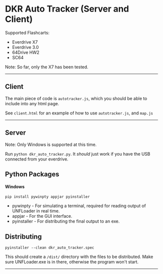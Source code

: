 # DKR Auto Tracker (Server and Client)

Supported Flashcarts:
* Everdrive X7
* Everdrive 3.0
* 64Drive HW2
* SC64

Note: So far, only the X7 has been tested.

----

## Client

The main piece of code is `autotracker.js`, which you should be able to include into any html page.

See `client.html` for an example of how to use `autotracker.js`, and `map.js`

----

## Server

Note: Only Windows is supported at this time.

Run `python dkr_auto_tracker.py`. It *should* just work if you have the USB connected from your everdrive.

## Python Packages

#### Windows

`pip install pywinpty appjar pyinstaller`

* pywinpty - For simulating a terminal, required for reading output of UNFLoader in real time.
* appjar - For the GUI interface.
* pyinstaller - For distributing the final output to an exe.


## Distributing

`pyinstaller --clean dkr_auto_tracker.spec`

This should create a `/dist/` directory with the files to be distributed. Make sure UNFLoader.exe is in there, otherwise the program won't start.

----